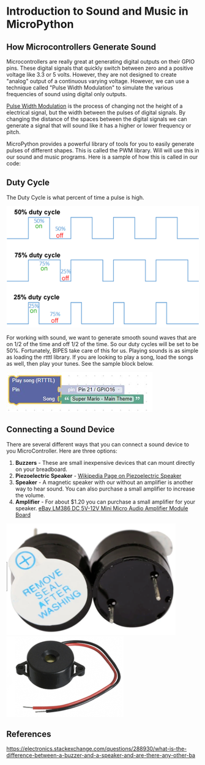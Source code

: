# Introduction to Sound and Music in MicroPython

## How Microcontrollers Generate Sound

Microcontrollers are really great at generating digital outputs on their GPIO pins.  These digital signals that quickly switch between zero and a positive voltage like 3.3 or 5 volts.  However, they are not designed to create "analog" output of a continuous varying voltage.  However, we can use a technique called "Pulse Width Modulation" to simulate the various frequencies of sound using digital only outputs.

[Pulse Width Modulation](https://en.wikipedia.org/wiki/Pulse-width_modulation) is the process of changing not the height of a electrical signal, but the width between the pulses of digital signals.  By changing the distance of the spaces between the digital signals we can generate a signal that will sound like it has a higher or lower frequency or pitch.

MicroPython provides a powerful library of tools for you to easily generate pulses of different shapes.  This is called the PWM library.  Will will use this in our sound and music programs.  Here is a sample of how this is called in our code:

## Duty Cycle
The Duty Cycle is what percent of time a pulse is high.

![Duty Cycle](../../img/pico/PWM-duty-cycle.png)

For working with sound, we want to generate smooth sound waves that are on 1/2 of the time and off 1/2 of the time.  So our duty cycles will be set to be 50%.  Fortunately, BIPES take care of this for us.  Playing sounds is as simple as loading the rtttl library.  If you are looking to play a song, load the songs as well, then play your tunes.  See the sample block below.

![musicBlock](../../img/pico/musicBlock.jpg)

## Connecting a Sound Device

There are several different ways that you can connect a sound device to you MicroController.  Here are three options:

1. **Buzzers** - These are small inexpensive devices that can mount directly on your breadboard.
2. **Piezoelectric Speaker** - [Wikipedia Page on Piezoelectric Speaker](https://en.wikipedia.org/wiki/Piezoelectric_speaker)
2. **Speaker** - A magnetic speaker with our without an amplifier is another way to hear sound.  You can also purchase a small amplifier to increase the volume.
4. **Amplifier** - For about $1.20 you can purchase a small amplifier for your speaker. [eBay LM386 DC 5V-12V Mini Micro Audio Amplifier Module Board](https://www.ebay.com/itm/LM386-DC-5V-12V-Mini-Micro-Audio-Amplifier-Module-Board-Mono-AMP-ModuleEP-I/133596864305)

![](../../img/pico/magnetic-buzzer.png)
![](../../img/pico/piezo-buzzer.png)

## References

https://electronics.stackexchange.com/questions/288930/what-is-the-difference-between-a-buzzer-and-a-speaker-and-are-there-any-other-ba